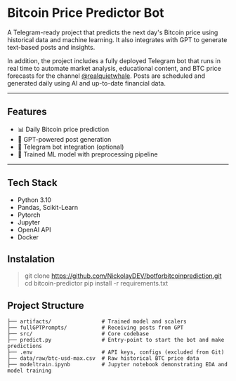 # Bitcoin Price Predictor Bot
A Telegram-ready project that predicts the next day's Bitcoin price using historical data and machine learning.
It also integrates with GPT to generate text-based posts and insights.

In addition, the project includes a fully deployed Telegram bot that runs in real time to automate market analysis, educational content, and BTC price forecasts for the channel [@realquietwhale](https://t.me/realquietwhale).
Posts are scheduled and generated daily using AI and up-to-date financial data.

---

## Features

- 📊 Daily Bitcoin price prediction
- 🤖 GPT-powered post generation
- 📡 Telegram bot integration (optional)
- 🧠 Trained ML model with preprocessing pipeline

---

## Tech Stack

- Python 3.10
- Pandas, Scikit-Learn
- Pytorch
- Jupyter
- OpenAI API
- Docker
## Instalation
> git clone https://github.com/NickolayDEV/botforbitcoinprediction.git
> cd bitcoin-predictor
> pip install -r requirements.txt
## Project Structure
```
├── artifacts/                # Trained model and scalers
├── fullGPTPrompts/           # Receiving posts from GPT
├── src/                      # Core codebase
├── predict.py                # Entry-point to start the bot and make predictions
├── .env                      # API keys, configs (excluded from Git)
├── data/raw/btc-usd-max.csv  # Raw historical BTC price data
├── modeltrain.ipynb          # Jupyter notebook demonstrating EDA and model training
```